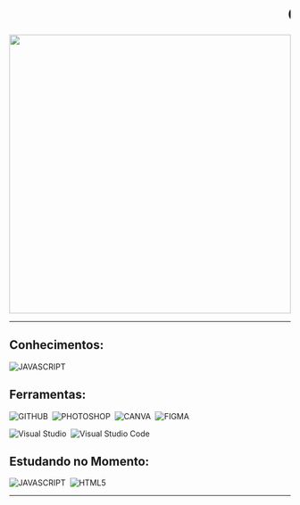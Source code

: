 <div align="center">    
  <center><marquee><h1>Gustavo Sobrera</marquee></h1></center>
  <img width="100%" height="500px" src="https://media.tenor.com/04DAOXPZ1twAAAAC/luffy-luffy-gear-5.gif"/>
</div>

***

## Conhecimentos:

![JAVASCRIPT](https://img.shields.io/badge/JAVASCRIPT-321435?style=for-the-badge&logo=JAVASCRIPT&logoColor=YELLOW)&nbsp;

## Ferramentas:

![GITHUB](https://img.shields.io/badge/GITHUB-321435?style=for-the-badge&logo=github&logoColor=white)&nbsp;
![PHOTOSHOP](https://img.shields.io/badge/PHOTOSHOP-321435?style=for-the-badge&logo=Adobe%20Photoshop&logoColor=blue)&nbsp;
![CANVA](https://img.shields.io/badge/CANVA-321435.svg?&style=for-the-badge&logo=Canva&logoColor=cyan)&nbsp;
![FIGMA](https://img.shields.io/badge/FIGMA-321435?style=for-the-badge&logo=figma&logoColor=orange)&nbsp;


![Visual Studio](https://img.shields.io/badge/-Visual%20Studio-321435?style=for-the-badge&logo=visual-studio&logoColor=C8A2C8&labelColor=0D1117)&nbsp;
![Visual Studio Code](https://img.shields.io/badge/-Visual%20Studio%20Code-321435?style=for-the-badge&logo=visual-studio&logoColor=1E90FF&labelColor=0D1117)&nbsp;

## Estudando no Momento:

![JAVASCRIPT](https://img.shields.io/badge/JAVASCRIPT-321435?style=for-the-badge&logo=JAVASCRIPT&logoColor=YELLOW)&nbsp;
![HTML5](https://img.shields.io/badge/HTML5-321435?style=for-the-badge&logo=html5&logoColor=orange)&nbsp;


***
